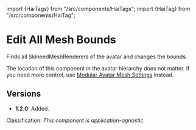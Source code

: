 ﻿import {HaiTags} from "/src/components/HaiTags";
import {HaiTag} from "/src/components/HaiTag";

# Edit All Mesh Bounds

<HaiTags>
<HaiTag isUniversal={true} />
</HaiTags>

Finds all SkinnedMeshRenderers of the avatar and changes the bounds.

The location of this component in the avatar hierarchy does not matter. If you need more control,
use [Modular Avatar Mesh Settings](https://modular-avatar.nadena.dev/docs/reference/mesh-settings) instead.

## Versions

- **1.2.0**: Added.

Classification: *This component is application-agnostic.*
